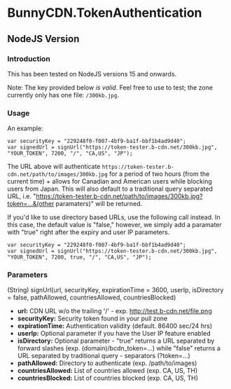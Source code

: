 # BunnyCDN.TokenAuthentication
## NodeJS Version
### Introduction

This has been tested on NodeJS versions 15 and onwards.

Note: The key provided below _is valid_. Feel free to use to test; the zone currently only has one file: `/300kb.jpg`.

### Usage

An example:

```
var securityKey = "229248f0-f007-4bf9-ba1f-bbf1b4ad9d40";
var signedUrl = signUrl("https://token-tester.b-cdn.net/300kb.jpg", "YOUR_TOKEN", 7200, "/", "CA,US", "JP");
```

The URL above will authenticate `https://token-tester.b-cdn.net/path/to/images/300kb.jpg` for a period of two hours (from the current time) + allows for Canadian and American users while blocking users from Japan. This will also default to a traditional query separated URL, i.e. "https://token-tester.b-cdn.net/path/to/images/300kb.jpg?token=...&(other paramaters)" will be returned.

If you'd like to use directory based URLs, use the following call instead. In this case, the default value is "false," however, we simply add a paramater with "true" right after the expiry and user IP parameters.

```
var securityKey = "229248f0-f007-4bf9-ba1f-bbf1b4ad9d40";
var signedUrl = signUrl("https://token-tester.b-cdn.net/300kb.jpg", "YOUR_TOKEN", 7200, true, "/", "CA,US", "JP");
```

### Parameters

(String) signUrl(url, securityKey, expirationTime = 3600, userIp, isDirectory = false, pathAllowed, countriesAllowed, countriesBlocked)

- **url:** CDN URL w/o the trailing '/' - exp. http://test.b-cdn.net/file.png
- **securityKey:** Security token found in your pull zone
- **expirationTime:** Authentication validity (default. 86400 sec/24 hrs)
- **userIp:** Optional parameter if you have the User IP feature enabled
- **isDirectory:** Optional parameter - "true" returns a URL separated by forward slashes (exp. (domain)/bcdn_token=...) while "false" returns a URL separated by traditional query - separators (?token=...)
- **pathAllowed:** Directory to authenticate (exp. /path/to/images)
- **countriesAllowed:** List of countries allowed (exp. CA, US, TH)
- **countriesBlocked:** List of countries blocked (exp. CA, US, TH)

